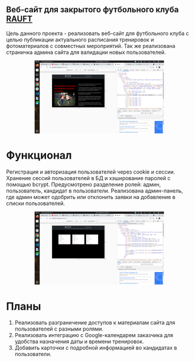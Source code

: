 ## Веб-сайт для закрытого футбольного клуба [RAUFT](https://rauft.herokuapp.com/training)
Цель данного проекта - реализовать веб-сайт для футбольного клуба с целью публикации актуального расписания тренировок и фотоматериалов с совместных мероприятий. Так же реализована страничка админа сайта для валидации новых пользователей.

<p align="center">
  <img src="rauft.png" width="350" alt="accessibility text">
</p>

# Функционал
Регистрация и авторизация пользователей через cookie и сессии. Хранение сессий пользователей в БД и хэширование паролей с помощью bcrypt. Предусмотрено разделение ролей: админ, пользователь, кандидат в пользователи.
Реализована админ-панель, где админ может одобрить или отклонить заявки на добавление в списки пользователей.

<p align="center">
  <img src="admin.png" width="350" title="hover text">
</p>

# Планы
1. Реализовать разграничение доступов к материалам сайта для пользователей с разными ролями.
2. Реализовать интеграцию с Google-календарем заказчика для удобства назначения даты и времени тренировок.
3. Добавить карточки с подробной информацией во кандидатах в пользователи.
